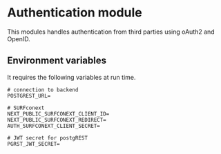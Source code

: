 <!--
SPDX-FileCopyrightText: 2022 Dusan Mijatovic (dv4all)
SPDX-FileCopyrightText: 2022 dv4all

SPDX-License-Identifier: CC-BY-4.0
-->

# Authentication module

This modules handles authentication from third parties using oAuth2 and OpenID.

## Environment variables

It requires the following variables at run time.

```env
# connection to backend
POSTGREST_URL=

# SURFconext
NEXT_PUBLIC_SURFCONEXT_CLIENT_ID=
NEXT_PUBLIC_SURFCONEXT_REDIRECT=
AUTH_SURFCONEXT_CLIENT_SECRET=

# JWT secret for postgREST
PGRST_JWT_SECRET=
```
